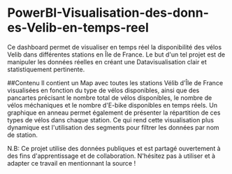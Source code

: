 # PowerBI-Visualisation-des-donn-es-Velib-en-temps-reel
Ce dashboard permet de visualiser en temps réel la disponibilité des vélos Velib dans différentes stations en Île de France. Le but d'un tel projet est de manipuler les données réelles en créant une Datavisualisation clair et statistiquement pertinente.

##Contenu
Il contient un Map avec toutes les stations Vélib d'Île de France visualisées en fonction du type de vélos disponibles, ainsi que des pancartes précisant le nombre total de vélos disponibles, le nombre de vélos méchaniques et le nombre d'E-bike disponibles en temps réels. Un graphique en anneau permet également de présenter la répartition de ces types de vélos dans chaque station. Ce qui rend cette visualisation plus dynamique est l'utilisation des segments pour filtrer les données par nom de station. 

N.B: Ce projet utilise des données publiques et est partagé ouvertement à des fins d'apprentissage et de collaboration. N'hésitez pas à utiliser et à adapter ce travail en mentionnant la source ! 
